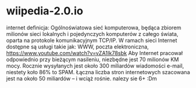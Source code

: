 # wiipedia-2.0.io
 internet definicja: 
Ogólnoświatowa sieć komputerowa, będąca zbiorem milionów sieci lokalnych i pojedynczych komputerów z całego świata, oparta na protokole komunikacyjnym TCP/IP. W ramach sieci Internet dostępne są usługi takie jak: WWW, poczta elektroniczna,</a>
https://www.youtube.com/watch?v=vZA1Ik78sbk
Aby Internet pracował odpowiednio przy bieżącym nasileniu, niezbędne jest 70 milionów KM mocy. Rocznie wysyłanych jest około 300 miliardów wiadomości e-mail, niestety koło 86% to  SPAM. Łączna liczba stron internetowych szacowana jest na około 50 miliardów – i wciąż rośnie.
nalezy sie 6+
:Dm
